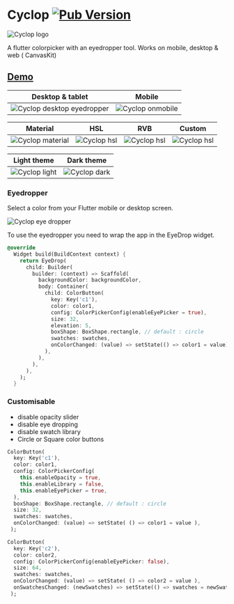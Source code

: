 # Cyclop [![Pub Version](https://img.shields.io/pub/v/cyclop)](https://pub.dev/packages/cyclop)

![Cyclop logo](https://github.com/rxlabz/paco/raw/master/assets/cyclop_banner.png)

A flutter colorpicker with an eyedropper tool. Works on mobile, desktop & web ( CanvasKit)

## [Demo](https://rxlabz.github.io/cyclop/)

| Desktop & tablet  |  Mobile|
| --- | --- |
| ![Cyclop desktop eyedropper](https://github.com/rxlabz/cyclop/raw/master/assets/cyclop.gif) | ![Cyclop onmobile](https://github.com/rxlabz/cyclop/raw/master/assets/pacomob.gif) |


| Material | HSL | RVB | Custom |
| --- | --- | --- | --- |
| ![Cyclop material](https://github.com/rxlabz/cyclop/raw/master/assets/cyclop_material.png) | ![Cyclop hsl](https://github.com/rxlabz/cyclop/raw/master/assets/cyclop_hsl.png) | ![Cyclop hsl](https://github.com/rxlabz/cyclop/raw/master/assets/cyclop_rvb.png) | ![Cyclop hsl](https://github.com/rxlabz/cyclop/raw/master/assets/cyclop_custom.png) |



| Light theme | Dark theme |
| --- | --- |
| ![Cyclop light](https://github.com/rxlabz/cyclop/raw/master/assets/cyclop_hsl.png) | ![Cyclop dark](https://github.com/rxlabz/cyclop/raw/master/assets/cyclop_dark.png) |


### Eyedropper

Select a color from your Flutter mobile or desktop screen.

![Cyclop eye dropper](https://github.com/rxlabz/cyclop/raw/master/assets/paco_eyedropper.png) 

To use the eyedropper you need to wrap the app in the EyeDrop widget.

```dart
@override
  Widget build(BuildContext context) {
    return EyeDrop(
      child: Builder(
        builder: (context) => Scaffold(
          backgroundColor: backgroundColor,
          body: Container(
            child: ColorButton(
              key: Key('c1'),
              color: color1,
              config: ColorPickerConfig(enableEyePicker = true),
              size: 32,
              elevation: 5,
              boxShape: BoxShape.rectangle, // default : circle
              swatches: swatches,
              onColorChanged: (value) => setState(() => color1 = value),
            ),
          ),
        ),
      ),
    );
  }
```

### Customisable

- disable opacity slider
- disable eye dropping 
- disable swatch library
- Circle or Square color buttons

```dart
ColorButton(
  key: Key('c1'),
  color: color1,
  config: ColorPickerConfig(
    this.enableOpacity = true,
    this.enableLibrary = false,
    this.enableEyePicker = true,
  ),
  boxShape: BoxShape.rectangle, // default : circle
  size: 32,
  swatches: swatches,
  onColorChanged: (value) => setState( () => color1 = value ),
 );

ColorButton(
  key: Key('c2'),
  color: color2,
  config: ColorPickerConfig(enableEyePicker: false),
  size: 64,
  swatches: swatches,
  onColorChanged: (value) => setState( () => color2 = value ),
  onSwatchesChanged: (newSwatches) => setState(() => swatches = newSwatches),
 );
```








